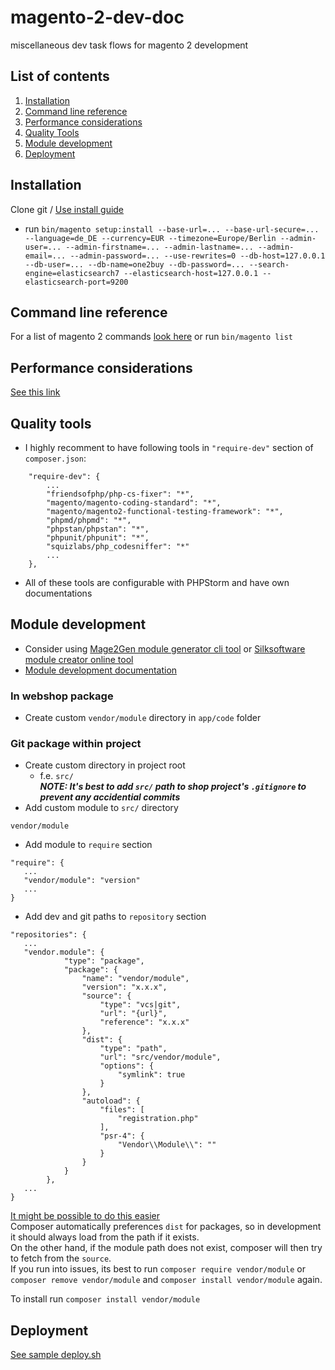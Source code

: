 # magento-2-dev-doc
miscellaneous dev task flows for magento 2 development

## List of contents
1. [Installation](#installation)
2. [Command line reference](#command-line-reference)
3. [Performance considerations](#performance-considerations)
4. [Quality Tools](#quality-tools)
5. [Module development](#module-development)
6. [Deployment](#deployment)

## Installation
Clone git / [Use install guide](https://devdocs.magento.com/guides/v2.4/install-gde/composer.html)
* run `bin/magento setup:install --base-url=... --base-url-secure=... --language=de_DE --currency=EUR --timezone=Europe/Berlin --admin-user=... --admin-firstname=... --admin-lastname=... --admin-email=... --admin-password=... --use-rewrites=0 --db-host=127.0.0.1 --db-user=... --db-name=one2buy --db-password=... --search-engine=elasticsearch7 --elasticsearch-host=127.0.0.1 --elasticsearch-port=9200`

## Command line reference
For a list of magento 2 commands [look here](https://devdocs.magento.com/guides/v2.4/config-guide/cli/config-cli-subcommands.html) or run `bin/magento list`

## Performance considerations
[See this link](https://www.atwix.com/magento-2/ways-to-make-theme-faster/)

## Quality tools
* I highly recomment to have following tools in `"require-dev"` section of `composer.json`:  
```
    "require-dev": {
        ...
        "friendsofphp/php-cs-fixer": "*",
        "magento/magento-coding-standard": "*",
        "magento/magento2-functional-testing-framework": "*",
        "phpmd/phpmd": "*",
        "phpstan/phpstan": "*",
        "phpunit/phpunit": "*",
        "squizlabs/php_codesniffer": "*"
        ...
    },
```
* All of these tools are configurable with PHPStorm and have own documentations

## Module development
* Consider using [Mage2Gen module generator cli tool](https://pypi.org/project/Mage2Gen/) or [Silksoftware module creator online tool](https://modulecreator.silksoftware.com/magento-module-creator/magento2-module-creator.php)
* [Module development documentation](https://devdocs.magento.com/videos/fundamentals/create-a-new-module/)
### In webshop package
* Create custom `vendor/module` directory in `app/code` folder
### Git package within project
* Create custom directory in project root
  * f.e. `src/`  
**_NOTE: It's best to add `src/` path to shop project's `.gitignore` to prevent any accidential commits_**  
* Add custom module to `src/` directory
```
vendor/module
```
* Add module to `require` section
```
"require": {
   ...
   "vendor/module": "version"
   ...
}
```
* Add dev and git paths to `repository` section
```
"repositories": {
   ...
   "vendor.module": {
            "type": "package",
            "package": {
                "name": "vendor/module",
                "version": "x.x.x",
                "source": {
                    "type": "vcs|git",
                    "url": "{url}",
                    "reference": "x.x.x"
                },
                "dist": {
                    "type": "path",
                    "url": "src/vendor/module",
                    "options": {
                        "symlink": true
                    }
                },
                "autoload": {
                    "files": [
                        "registration.php"
                    ],
                    "psr-4": {
                        "Vendor\\Module\\": ""
                    }
                }
            }
        },
   ...
}
```
[It might be possible to do this easier](https://laracasts.com/discuss/channels/general-discussion/switch-composer-package-from-vcs-to-path-and-back)  
Composer automatically preferences `dist` for packages, so in development it should always load from the path if it exists.  
On the other hand, if the module path does not exist, composer will then try to fetch from the `source`.  
If you run into issues, its best to run `composer require vendor/module` or `composer remove vendor/module` and `composer install vendor/module` again.

To install run `composer install vendor/module`

## Deployment
[See sample deploy.sh](https://github.com/Luc4G3r/magento-2-dev-doc/blob/main/SAMPLES/deploy.sh)
